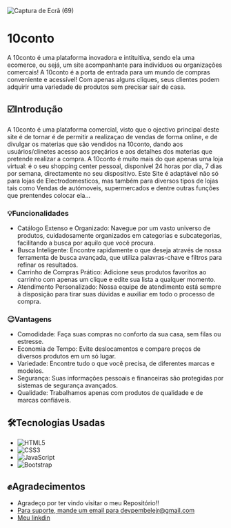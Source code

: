 ![Captura de Ecrã (69)](https://github.com/user-attachments/assets/98208b50-4896-4892-963d-5d8cbfc3a237)
# 10conto
A 10conto é uma plataforma inovadora e intituitiva, sendo ela uma ecomerce, ou sejá, um site acompanhante para indivíduos ou organizações comercais! A 10conto é a porta de entrada para um mundo de compras conveniente e acessível! Com apenas alguns cliques, seus clientes podem adquirir uma variedade de produtos sem precisar sair de casa.

## ☑️Introdução
A 10conto é uma plataforma comercial, visto que o ojectivo principal deste site é de tornar é de permitir a realizaçao de vendas de forma online, e de divulgar os materias que são vendidos na 10conto, dando aos usuários/clinetes acesso aos preçários e aos detalhes dos materias que pretende realizar a compra.
A 10conto é muito mais do que apenas uma loja virtual: é o seu shopping center pessoal, disponível 24 horas por dia, 7 dias por semana, directamente no seu dispositivo.
Este Site é adaptável não só para lojas de Electrodomesticos, mas também para diversos tipos de lojas tais como Vendas de autómoveis, supermercados e dentre outras funções que prentendes colocar ela...

### 💡Funcionalidades
* Catálogo Extenso e Organizado: Navegue por um vasto universo de produtos, cuidadosamente organizados em categorias e subcategorias, facilitando a busca por aquilo que você procura.
* Busca Inteligente: Encontre rapidamente o que deseja através de nossa ferramenta de busca avançada, que utiliza palavras-chave e filtros para refinar os resultados.
* Carrinho de Compras Prático: Adicione seus produtos favoritos ao carrinho com apenas um clique e edite sua lista a qualquer momento.
* Atendimento Personalizado: Nossa equipe de atendimento está sempre à disposição para tirar suas dúvidas e auxiliar em todo o processo de compra.

### 😉Vantagens
* Comodidade: Faça suas compras no conforto da sua casa, sem filas ou estresse.
* Economia de Tempo: Evite deslocamentos e compare preços de diversos produtos em um só lugar.
* Variedade: Encontre tudo o que você precisa, de diferentes marcas e modelos.
* Segurança: Suas informações pessoais e financeiras são protegidas por sistemas de segurança avançados.
* Qualidade: Trabalhamos apenas com produtos de qualidade e de marcas confiáveis.

## 🛠️Tecnologias Usadas
* ![HTML5](https://img.shields.io/badge/html5-%23E34F26.svg?style=for-the-badge&logo=html5&logoColor=white)
* 	![CSS3](https://img.shields.io/badge/css3-%231572B6.svg?style=for-the-badge&logo=css3&logoColor=white)
* 	![JavaScript](https://img.shields.io/badge/javascript-%23323330.svg?style=for-the-badge&logo=javascript&logoColor=%23F7DF1E)
* 	![Bootstrap](https://img.shields.io/badge/bootstrap-%238511FA.svg?style=for-the-badge&logo=bootstrap&logoColor=white)

## ✊Agradecimentos
* Agradeço por ter vindo visitar o meu Repositório!!
* [Para suporte, mande um email para devpembelejr@gmail.com](devpembelejr@gmail.com)
* [Meu linkdin](https://www.linkedin.com/in/carlos-pembele-464657311/) 

